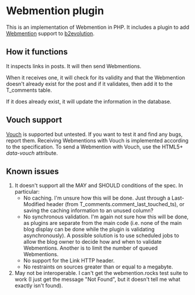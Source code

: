 # Webmention plugin
This is an implementation of Webmention in PHP.  It includes a plugin to add [Webmention](http://www.w3.org/TR/webmention) support to [b2evolution](https://gitlab.com/keithbowes/b2evolution).

## How it functions
It inspects links in posts.  It will then send Webmentions.

When it receives one, it will check for its validity and that the Webmention doesn't already exist for the post and if it validates, then add it to the T_comments table.

If it does already exist, it will update the information in the database.

## Vouch support

[Vouch](https://indieweb.org/Vouch) is supported but untested.  If you want to test it and find any bugs, report them.  Receiving Webmentions with Vouch is implemented according to the specification.  To send a Webmention with Vouch, use the HTML5+ <var>data-vouch</var> attribute.

## Known issues

1. It doesn't support all the MAY and SHOULD conditions of the spec.  In particular:
    * No caching.  I'm unsure how this will be done.  Just through a Last-Modified header (from T\_comments.comment\_last\_touched\_ts), or saving the caching information to an unused column?
    * No synchronous validation.  I'm again not sure how this will be done, as plugins are separate from the main code (i.e. none of the main blog display can be done while the plugin is validating asynchronously).  A possible solution is to use scheduled jobs to allow the blog owner to decide how and when to validate Webmentions. Another is to limit the number of queued Webmentions.
    * No support for the Link HTTP header.
    * No restraints on sources greater than or equal to a megabyte.
1. May not be interoperable.  I can't get the webmention.rocks test suite to work (I just get the message "Not Found", but it doesn't tell me what exactly isn't found).
